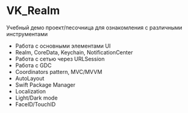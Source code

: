 # VK_Realm

Учебный демо проект/песочница для ознакомления с различными инструментами

*  Работа с основными элементами UI
*  Realm, CoreData, Keychain, NotificationCenter
*  Работа с сетью через URLSession
*  Работа с GDC
*  Coordinators pattern, MVC/MVVM
*  AutoLayout
*  Swift Package Manager
*  Localization
*  Light/Dark mode
*  FaceID/TouchID
